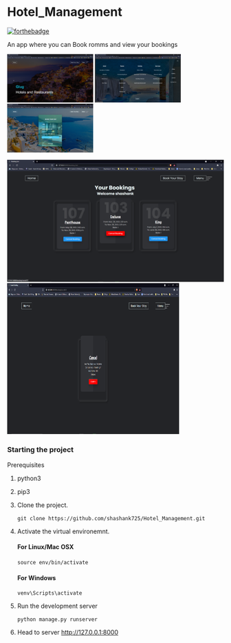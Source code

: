 # Hotel_Management

[![forthebadge](https://forthebadge.com/images/badges/made-with-python.svg)](https://forthebadge.com)

An app where you can Book romms and view your bookings

<img src="https://github.com/shashank725/Hotel_Management/blob/main/system/static/system/Screenshot1.png" alt="main" style="width:200px;"/>

<img src="https://github.com/shashank725/Hotel_Management/blob/main/system/static/system/Screenshot2.png" alt="menu" style="width:200px;"/>

<img src="https://github.com/shashank725/Hotel_Management/blob/main/system/static/system/Screenshot3.png" alt="book" style="width:200px;"/>

<p float="left">
  <img src="https://github.com/shashank725/Hotel_Management/blob/main/system/static/system/Screenshot4.png" width="600" />
  <img src="https://github.com/shashank725/Hotel_Management/blob/main/system/static/system/Screenshot5.png" height="350" width="400" />
</p>

<h3>Starting the project</h3>

Prerequisites
1. python3
2. pip3

3. Clone the project.

    ```shell
    git clone https://github.com/shashank725/Hotel_Management.git

    ```

4. Activate the virtual environemnt.

    #### For Linux/Mac OSX

    ```shell
    source env/bin/activate

    ```

    #### For Windows

    ```shell
    venv\Scripts\activate

    ```

5. Run the development server
    ```
    python manage.py runserver

    ```
6. Head to server http://127.0.0.1:8000



